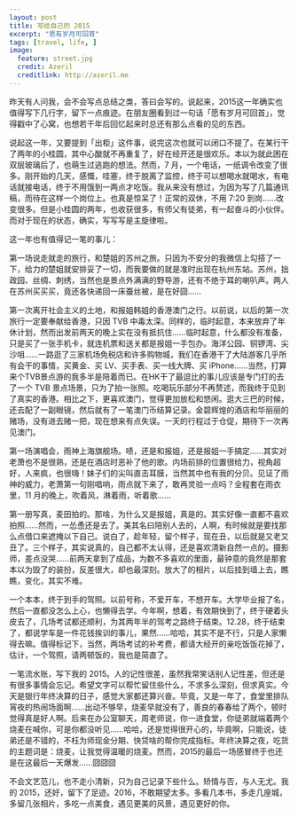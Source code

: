 ```yaml
---
layout: post
title: 写给自己的 2015
excerpt: "愿有岁月可回首"
tags: [travel, life, ]
image:
  feature: street.jpg
  credit: Azeril
  creditlink: http://azeril.me
---
```



昨天有人问我，会不会写点总结之类，答曰会写的。说起来，2015这一年确实也值得写下几行字，留下一点痕迹。在朋友圈看到过一句话「愿有岁月可回首」，觉得戳中了心窝，也想若干年后回忆起来时总还有那么点看的见的东西。

说起这一年，又要提到「出柜」这件事，说完这次也就可以闭口不提了。在某行干了两年的小桂圆，其中心酸就不再重复了，好在经开还是很欢乐。本以为就此困在双层玻璃后了，也萌生过逃跑的想法。然而，7 月，一个电话，一纸调令改变了很多。刚开始的几天，感慨，哇塞，终于脱离了监控，终于可以想喝水就喝水，有电话就接电话，终于不用饿到一两点才吃饭。我从来没有想过，为因为写了几篇通讯稿，而待在这样一个岗位上。也真是惊呆了！正常的双休，不用 7:20 到岗……改变很多。但是小桂圆的两年，也收获很多，有师父有徒弟，有一起奋斗的小伙伴。而对于现在的状态，确实，写写写是主旋律啦。

这一年也有值得记一笔的事儿：

第一场说走就走的旅行，和楚姐的苏州之旅。只因为不安分的我微信上勾搭了一下，给力的楚姐就安排妥了一切，而我要做的就是准时出现在杭州东站。苏州，拙政园、丝绸、刺绣，当然也是景点外满满的野导游，还有不绝于耳的喇叭声。两人在苏州买买买，竟还各快递回一床蚕丝被，是在好囧……

第一次离开社会主义的土地，和报姐韩姐的香港澳门之行。以前说，以后的第一次旅行一定要奉献给香港，只因 TVB 中毒太深。同样的，临时起意，本来放弃了年休计划，然而出发前两天的晚上实在没有抵抗住……临时起意，什么都没有准备，只是买了一张手机卡，就连机票和送关都是报姐一手包办。海洋公园、铜锣湾、尖沙咀……一路逛了三家机场免税店和许多购物城，我们在香港干了大陆游客几乎所有会干的事情，买黄金、买 LV、买手表、买一线大牌、买 iPhone……当然，打算来个TVB景点游的我多半是陪着而已。在HK干了最逗比的事儿应该是专门打的去了一个 TVB 景点场景，只为了拍一张照。吃喝玩乐部分不再赘述，而我终于见到了真实的香港。相比之下，更喜欢澳门，觉得更加放松和悠闲。逛大三巴的时候，还去配了一副眼镜，然后就有了一笔澳门币结算记录。金碧辉煌的酒店和华丽丽的赌场，没有进去赌一把，现在想来有点失误。一天的行程过于仓促，期待下一次再见澳门。

第一场演唱会，雨神上海旗舰场。啧，还是和报姐，还是报姐一手搞定……其实对老萧也不是很熟，还是在酒店时恶补了他的歌。内场前排的位置很给力，视角超好，人来疯，也很嗨！妹子们的尖叫直击耳膜，当然其中也有我的分贝。见证了雨神的威力，老萧第一句刚唱响，雨点就下来了，敢再灵验一点吗？全程套在雨衣里，11 月的晚上，吹着风，淋着雨，听着歌……

第一册写真，麦田拍的。那啥，为什么又是报姐，真是的。其实好像一直都不喜欢拍照……然而，一怂恿还是去了。美其名曰陪别人去的，人啊，有时候就是要找那么点借口来遮掩以下自己。说白了，趁年轻，留个样子，现在丑，以后就是又老又丑了。三个样子，其实说真的，自己都不太认得，还是喜欢清新自然一点的。摄影师，差点没哭……前两天拿到了成品，为数不多喜欢的里面，最钟意的竟然是那套本以为毁了的装扮，反差很大，却也最深刻。放大了的相片，以后挂到墙上去，瞧瞧，变化，其实不难。

一个本本，终于到手的驾照。以前号称，不爱开车，不想开车。大学毕业报了名，然后一直都没怎么上心，也懒得去学。今年啊，想着，有效期快到了，终于硬着头皮去了，几场考试都还顺利，为其两年半的驾考之路终于结束。12.28，终于结束了，都说学车是一件花钱挨训的事儿，果然……哈哈，其实不是不行，只是人家懒得去嘛。值得标记下，当然，两场考试的补考费，都请大经开的亲吃饭饭花掉了，估计，一个驾照，请两顿饭的，我也是简直了。

一笔流水账，写下我的 2015。人的记性很差，虽然我常笑话别人记性差，但还是有很多事情会忘记。希望文字可以帮忙留住些什么，不求多么深刻，但求真实。今天是银行年终决算的日子，感觉大家都还算兴奋。毕竟，又是一年了，食堂里排队宵夜的热闹场面啊……出动不够早，烧麦早就没有了，善良的春春给了两个，顿时觉得真是好人啊。后来在办公室聊天，周老师说，你一进食堂，你徒弟就端着两个烧麦在喊你，可是你都没听见……哈哈，还是觉得很开心的，毕竟啊，只能说，徒弟还是不错的，不枉为师现金分期、快贷啥的帮你完成指标。年终决算之夜，吃货的主题词是：烧麦，让我觉得温暖的烧麦。然而，2015的最后一场感冒终于也还是在这最后一天爆发……囧囧囧

不会文艺范儿，也不走小清新，只为自己记录下些什么。矫情与否，与人无尤。我的 2015，还好，留下了足迹。2016，不敢期望太多。多看几本书，多走几座城，多留几张相片，多吃一点美食，遇见更美的风景，遇见更好的你。